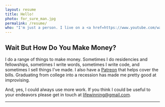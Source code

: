```yaml
---
layout: resume
title: Hello!
photo: for_sure_man.jpg
permalink: /resume/
who: "I'm just a person. I live on a <a href=https://www.youtube.com/watch?v=QI4NvgpjXYo>small island off the coast of America</a>. I wrote <a href=http://mhpbooks.com/books/networks-of-new-york/>a book</a> about finding the internet on the street.<br><br>I am terrible at being professionally legible and enough people have shamed me about this that I'm making an effort. "
---
```


## Wait But How Do You Make Money?

I do a range of things to make money. Sometimes I do residencies and fellowships, sometimes I write words, sometimes I write code, and sometimes I sell things I've made. I also have a [Patreon](http://patreon.com/lifewinning) that helps cover the bills. Graduating from college into a recession has made me pretty good at improvising. 

And, yes, I could always use more work. If you think I could be useful to your endeavors please get in touch at [lifewinning@gmail.com](mailto:lifewinning@gmail.com). 

***